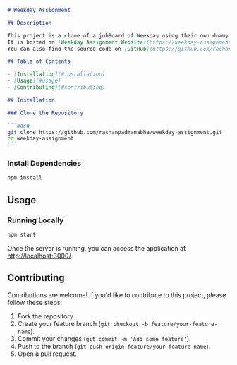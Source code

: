 ````markdown
# Weekday Assignment

## Description

This project is a clone of a jobBoard of Weekday using their own dummy JobList Api.
It is hosted on [Weekday Assignment Website](https://weekday-assignment.web.app/).
You can also find the source code on [GitHub](https://github.com/rachanpadmanabha/weekday-assignment).

## Table of Contents

- [Installation](#installation)
- [Usage](#usage)
- [Contributing](#contributing)

## Installation

### Clone the Repository

```bash
git clone https://github.com/rachanpadmanabha/weekday-assignment.git
cd weekday-assignment
```
````

### Install Dependencies

```bash
npm install
```

## Usage

### Running Locally

```bash
npm start
```

Once the server is running, you can access the application at [http://localhost:3000/](http://localhost:3000/).

## Contributing

Contributions are welcome! If you'd like to contribute to this project, please follow these steps:

1. Fork the repository.
2. Create your feature branch (`git checkout -b feature/your-feature-name`).
3. Commit your changes (`git commit -m 'Add some feature'`).
4. Push to the branch (`git push origin feature/your-feature-name`).
5. Open a pull request.

```

```
